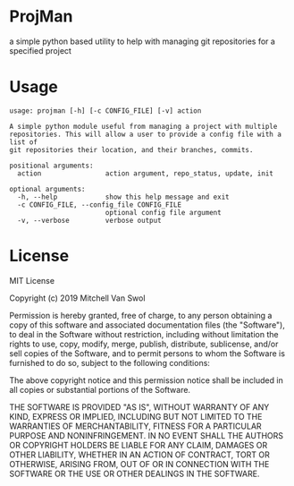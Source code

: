 # ProjMan
a simple python based utility to help with managing git repositories for a specified project

# Usage

```
usage: projman [-h] [-c CONFIG_FILE] [-v] action

A simple python module useful from managing a project with multiple
repositories. This will allow a user to provide a config file with a list of
git repositories their location, and their branches, commits.

positional arguments:
  action                action argument, repo_status, update, init

optional arguments:
  -h, --help            show this help message and exit
  -c CONFIG_FILE, --config_file CONFIG_FILE
                        optional config file argument
  -v, --verbose         verbose output
```

# License

MIT License

Copyright (c) 2019 Mitchell Van Swol

Permission is hereby granted, free of charge, to any person obtaining a copy
of this software and associated documentation files (the "Software"), to deal
in the Software without restriction, including without limitation the rights
to use, copy, modify, merge, publish, distribute, sublicense, and/or sell
copies of the Software, and to permit persons to whom the Software is
furnished to do so, subject to the following conditions:

The above copyright notice and this permission notice shall be included in all
copies or substantial portions of the Software.

THE SOFTWARE IS PROVIDED "AS IS", WITHOUT WARRANTY OF ANY KIND, EXPRESS OR
IMPLIED, INCLUDING BUT NOT LIMITED TO THE WARRANTIES OF MERCHANTABILITY,
FITNESS FOR A PARTICULAR PURPOSE AND NONINFRINGEMENT. IN NO EVENT SHALL THE
AUTHORS OR COPYRIGHT HOLDERS BE LIABLE FOR ANY CLAIM, DAMAGES OR OTHER
LIABILITY, WHETHER IN AN ACTION OF CONTRACT, TORT OR OTHERWISE, ARISING FROM,
OUT OF OR IN CONNECTION WITH THE SOFTWARE OR THE USE OR OTHER DEALINGS IN THE
SOFTWARE.
